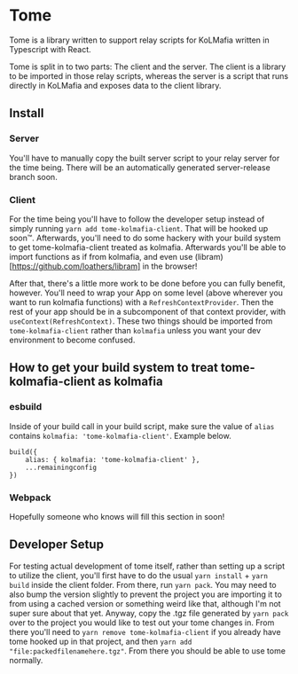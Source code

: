 # Tome

Tome is a library written to support relay scripts for KoLMafia written in Typescript with React.

Tome is split in to two parts: The client and the server. The client is a library to be imported in
those relay scripts, whereas the server is a script that runs directly in KoLMafia and exposes data
to the client library.

## Install

### Server

You'll have to manually copy the built server script to your relay server for the time being.
There will be an automatically generated server-release branch soon.

### Client

For the time being you'll have to follow the developer setup instead of simply running `yarn add
tome-kolmafia-client`. That will be hooked up soon&trade;. Afterwards, you'll need to do some
hackery with your build system to get tome-kolmafia-client treated as kolmafia. Afterwards you'll
be able to import functions as if from kolmafia, and even use
(libram)[https://github.com/loathers/libram] in the browser!

After that, there's a little more work to be done before you can fully benefit, however. You'll need
to wrap your App on some level (above wherever you want to run kolmafia functions) with a
`RefreshContextProvider`. Then the rest of your app should be in a subcomponent of that context
provider, with `useContext(RefreshContext)`. These two things should be imported from
`tome-kolmafia-client` rather than `kolmafia` unless you want your dev environment to become
confused.

## How to get your build system to treat tome-kolmafia-client as kolmafia

### esbuild

Inside of your build call in your build script, make sure the value of `alias` contains `kolmafia:
'tome-kolmafia-client'`. Example below.

```
build({
    alias: { kolmafia: 'tome-kolmafia-client' },
    ...remainingconfig
})
```

### Webpack

Hopefully someone who knows will fill this section in soon!

## Developer Setup

For testing actual development of tome itself, rather than setting up a script to utilize the
client, you'll first have to do the usual `yarn install` + `yarn build` inside the client folder.
From there, run `yarn pack`. You may need to also bump the version slightly to prevent the project
you are importing it to from using a cached version or something weird like that, although I'm not
super sure about that yet. Anyway, copy the .tgz file generated by `yarn pack` over to the project
you would like to test out your tome changes in. From there you'll need to `yarn remove
tome-kolmafia-client` if you already have tome hooked up in that project, and then `yarn add
"file:packedfilenamehere.tgz"`. From there you should be able to use tome normally.
